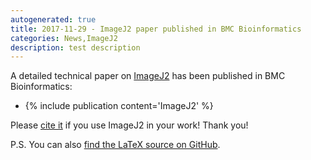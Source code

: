 ```yaml
---
autogenerated: true
title: 2017-11-29 - ImageJ2 paper published in BMC Bioinformatics
categories: News,ImageJ2
description: test description
---
```


A detailed technical paper on [ImageJ2](/software/imagej2) has been published in BMC Bioinformatics:

-   {% include publication content='ImageJ2' %}

Please [cite it](/licensing/citing) if you use ImageJ2 in your work! Thank you!

P.S. You can also [find the LaTeX source on GitHub](https://github.com/imagej/imagej2-manuscript-2017).

 
